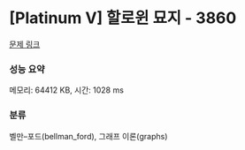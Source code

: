 # [Platinum V] 할로윈 묘지 - 3860 

[문제 링크](https://www.acmicpc.net/problem/3860) 

### 성능 요약

메모리: 64412 KB, 시간: 1028 ms

### 분류

벨만–포드(bellman_ford), 그래프 이론(graphs)

